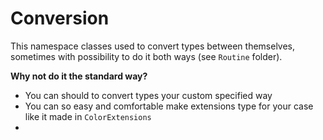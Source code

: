 # Conversion
This namespace classes used to convert types between themselves, sometimes with possibility to do it both ways (see `Routine` folder).

**Why not do it the standard way?**

- You can should to convert types your custom specified way
- You can so easy and comfortable make extensions type for your case like it made in `ColorExtensions` 
- 
